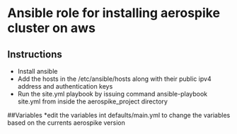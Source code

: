 # Ansible role for installing aerospike cluster on aws
## Instructions
* Install ansible  
* Add the hosts in the /etc/ansible/hosts along with their public ipv4 address and authentication keys
* Run the site.yml playbook by issuing command ansible-playbook site.yml from inside the aerospike_project directory


##Variables
*edit the variables int defaults/main.yml to change the variables based on the currents aerospike version



